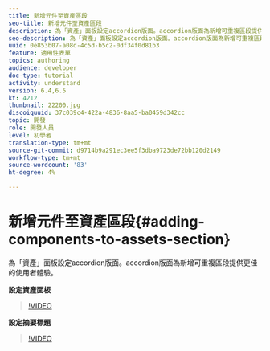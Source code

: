 ```yaml
---
title: 新增元件至資產區段
seo-title: 新增元件至資產區段
description: 為「資產」面板設定accordion版面。accordion版面為新增可重複區段提供更佳的使用者體驗。
seo-description: 為「資產」面板設定accordion版面。accordion版面為新增可重複區段提供更佳的使用者體驗。
uuid: 0e853b07-a08d-4c5d-b5c2-0df34f0d81b3
feature: 適用性表單
topics: authoring
audience: developer
doc-type: tutorial
activity: understand
version: 6.4,6.5
kt: 4212
thumbnail: 22200.jpg
discoiquuid: 37c039c4-422a-4836-8aa5-ba0459d342cc
topic: 開發
role: 開發人員
level: 初學者
translation-type: tm+mt
source-git-commit: d9714b9a291ec3ee5f3dba9723de72bb120d2149
workflow-type: tm+mt
source-wordcount: '83'
ht-degree: 4%

---
```



# 新增元件至資產區段{#adding-components-to-assets-section}

為「資產」面板設定accordion版面。accordion版面為新增可重複區段提供更佳的使用者體驗。

**設定資產面板**

>[!VIDEO](https://video.tv.adobe.com/v/22200?quality=9&learn=on)

**設定摘要標題**
>[!VIDEO](https://video.tv.adobe.com/v/28387)



